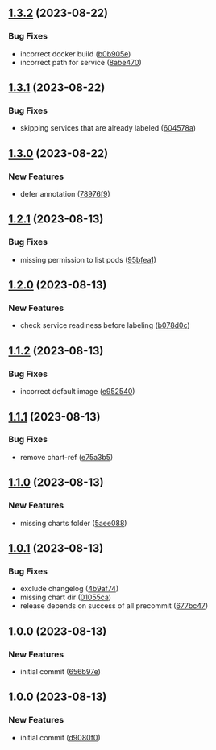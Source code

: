 ## [1.3.2](https://github.com/AtomiCloud/label-kubefwd/compare/v1.3.1...v1.3.2) (2023-08-22)


### Bug Fixes

* incorrect docker build ([b0b905e](https://github.com/AtomiCloud/label-kubefwd/commit/b0b905e51c370f467daae6b9beff24b18344a5d1))
* incorrect path for service ([8abe470](https://github.com/AtomiCloud/label-kubefwd/commit/8abe470476cf12e755a95baa05242f0a9694f0e0))

## [1.3.1](https://github.com/AtomiCloud/label-kubefwd/compare/v1.3.0...v1.3.1) (2023-08-22)


### Bug Fixes

* skipping services that are already labeled ([604578a](https://github.com/AtomiCloud/label-kubefwd/commit/604578a89135f5ce11f362a5944757a16e4132f5))

## [1.3.0](https://github.com/AtomiCloud/label-kubefwd/compare/v1.2.1...v1.3.0) (2023-08-22)


### New Features

* defer annotation ([78976f9](https://github.com/AtomiCloud/label-kubefwd/commit/78976f9f6b8027ff5e1b318970bca71646cfe6a9))

## [1.2.1](https://github.com/AtomiCloud/label-kubefwd/compare/v1.2.0...v1.2.1) (2023-08-13)


### Bug Fixes

* missing permission to list pods ([95bfea1](https://github.com/AtomiCloud/label-kubefwd/commit/95bfea1b603318bfdcf000749fb9d3c1cbbb321e))

## [1.2.0](https://github.com/AtomiCloud/label-kubefwd/compare/v1.1.2...v1.2.0) (2023-08-13)


### New Features

* check service readiness before labeling ([b078d0c](https://github.com/AtomiCloud/label-kubefwd/commit/b078d0c0d32ea2b814b6677a9db1cc31c200aee7))

## [1.1.2](https://github.com/AtomiCloud/label-kubefwd/compare/v1.1.1...v1.1.2) (2023-08-13)


### Bug Fixes

* incorrect default image ([e952540](https://github.com/AtomiCloud/label-kubefwd/commit/e952540277b0b9edd84fbefac2c3ad4b42487702))

## [1.1.1](https://github.com/AtomiCloud/label-kubefwd/compare/v1.1.0...v1.1.1) (2023-08-13)


### Bug Fixes

* remove chart-ref ([e75a3b5](https://github.com/AtomiCloud/label-kubefwd/commit/e75a3b53d51b984f82d27d2b9a034cf3a7b50370))

## [1.1.0](https://github.com/AtomiCloud/label-kubefwd/compare/v1.0.1...v1.1.0) (2023-08-13)


### New Features

* missing charts folder ([5aee088](https://github.com/AtomiCloud/label-kubefwd/commit/5aee088f3d42e473c6a294b266012541e9ab2aa8))

## [1.0.1](https://github.com/AtomiCloud/label-kubefwd/compare/v1.0.0...v1.0.1) (2023-08-13)


### Bug Fixes

* exclude changelog ([4b9af74](https://github.com/AtomiCloud/label-kubefwd/commit/4b9af74f67de94511c7b0b4b521d2f53fa226fb7))
* missing chart dir ([01055ca](https://github.com/AtomiCloud/label-kubefwd/commit/01055cabda8c0722fedda76f8ca61bbb638eb552))
* release depends on success of all precommit ([677bc47](https://github.com/AtomiCloud/label-kubefwd/commit/677bc47dfb871e03a8bb02a341a60cdc0f272c20))

## 1.0.0 (2023-08-13)


### New Features

* initial commit ([656b97e](https://github.com/AtomiCloud/label-kubefwd/commit/656b97e88eb7716ca4e2e7bb554815c5760fa61c))

## 1.0.0 (2023-08-13)

### New Features

- initial commit ([d9080f0](https://github.com/AtomiCloud/kubefwd-labeler/commit/d9080f09b9de2e21bb5b5e13394e1fcb862c4f07))
